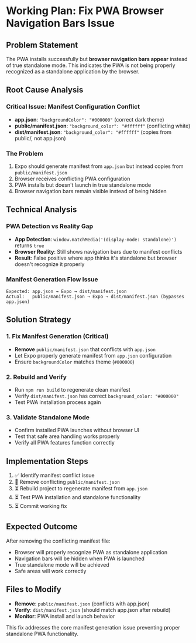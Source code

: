 # Working Plan: Fix PWA Browser Navigation Bars Issue

## Problem Statement

The PWA installs successfully but **browser navigation bars appear** instead of true standalone mode. This indicates the PWA is not being properly recognized as a standalone application by the browser.

## Root Cause Analysis

### Critical Issue: Manifest Configuration Conflict
- **app.json**: `"backgroundColor": "#000000"` (correct dark theme)
- **public/manifest.json**: `"background_color": "#ffffff"` (conflicting white)
- **dist/manifest.json**: `"background_color": "#ffffff"` (copies from public/, not app.json)

### The Problem
1. Expo should generate manifest from `app.json` but instead copies from `public/manifest.json`
2. Browser receives conflicting PWA configuration
3. PWA installs but doesn't launch in true standalone mode
4. Browser navigation bars remain visible instead of being hidden

## Technical Analysis

### PWA Detection vs Reality Gap
- **App Detection**: `window.matchMedia('(display-mode: standalone)')` returns `true`
- **Browser Reality**: Still shows navigation bars due to manifest conflicts
- **Result**: False positive where app thinks it's standalone but browser doesn't recognize it properly

### Manifest Generation Flow Issue
```
Expected: app.json → Expo → dist/manifest.json
Actual:   public/manifest.json → Expo → dist/manifest.json (bypasses app.json)
```

## Solution Strategy

### 1. Fix Manifest Generation (Critical)
- **Remove** `public/manifest.json` that conflicts with `app.json`
- Let Expo properly generate manifest from `app.json` configuration
- Ensure `backgroundColor` matches theme (`#000000`)

### 2. Rebuild and Verify
- Run `npm run build` to regenerate clean manifest
- Verify `dist/manifest.json` has correct `background_color: "#000000"`
- Test PWA installation process again

### 3. Validate Standalone Mode
- Confirm installed PWA launches without browser UI
- Test that safe area handling works properly
- Verify all PWA features function correctly

## Implementation Steps

1. ✅ Identify manifest conflict issue
2. 🔄 Remove conflicting `public/manifest.json`
3. ⏳ Rebuild project to regenerate manifest from `app.json`
4. ⏳ Test PWA installation and standalone functionality
5. ⏳ Commit working fix

## Expected Outcome

After removing the conflicting manifest file:
- Browser will properly recognize PWA as standalone application
- Navigation bars will be hidden when PWA is launched
- True standalone mode will be achieved
- Safe areas will work correctly

## Files to Modify

- **Remove**: `public/manifest.json` (conflicts with app.json)
- **Verify**: `dist/manifest.json` (should match app.json after rebuild)
- **Monitor**: PWA install and launch behavior

This fix addresses the core manifest generation issue preventing proper standalone PWA functionality.